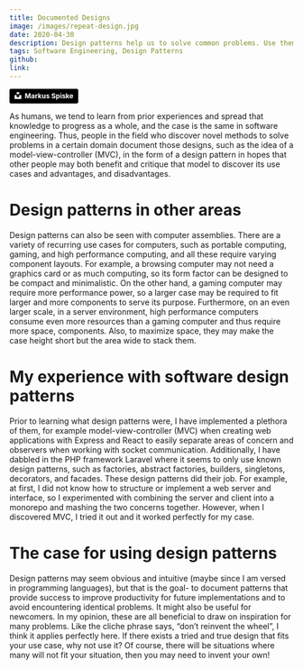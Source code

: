 ```yaml
---
title: Documented Designs
image: /images/repeat-design.jpg
date: 2020-04-30
description: Design patterns help us to solve common problems. Use them!
tags: Software Engineering, Design Patterns
github:
link:
---
```


<a style="background-color:black;color:white;text-decoration:none;padding:4px 6px;font-family:-apple-system, BlinkMacSystemFont, &quot;San Francisco&quot;, &quot;Helvetica Neue&quot;, Helvetica, Ubuntu, Roboto, Noto, &quot;Segoe UI&quot;, Arial, sans-serif;font-size:12px;font-weight:bold;line-height:1.2;display:inline-block;border-radius:3px" href="https://unsplash.com/@markusspiske?utm_medium=referral&amp;utm_campaign=photographer-credit&amp;utm_content=creditBadge" target="_blank" rel="noopener noreferrer"><span style="display:inline-block;padding:2px 3px"><svg xmlns="http://www.w3.org/2000/svg" style="height:12px;width:auto;position:relative;vertical-align:middle;top:-2px;fill:white" viewBox="0 0 32 32"><path d="M10 9V0h12v9H10zm12 5h10v18H0V14h10v9h12v-9z"></path></svg></span><span style="display:inline-block;padding:2px 3px">Markus Spiske</span></a>

As humans, we tend to learn from prior experiences and spread that knowledge to progress as a whole, and the case is the same in software engineering. Thus, people in the field who discover novel methods to solve problems in a certain domain document those designs, such as the idea of a model-view-controller (MVC), in the form of a design pattern in hopes that other people may both benefit and critique that model to discover its use cases and advantages, and disadvantages.

# Design patterns in other areas

Design patterns can also be seen with computer assemblies. There are a variety of recurring use cases for computers, such as portable computing, gaming, and high performance computing, and all these require varying component layouts. For example, a browsing computer may not need a graphics card or as much computing, so its form factor can be designed to be compact and minimalistic. On the other hand, a gaming computer may require more performance power, so a larger case may be required to fit larger and more components to serve its purpose. Furthermore, on an even larger scale, in a server environment, high performance computers consume even more resources than a gaming computer and thus require more space, components. Also, to maximize space, they may make the case height short but the area wide to stack them.

# My experience with software design patterns

Prior to learning what design patterns were, I have implemented a plethora of them, for example model-view-controller (MVC) when creating web applications with Express and React to easily separate areas of concern and observers when working with socket communication. Additionally, I have dabbled in the PHP framework Laravel where it seems to only use known design patterns, such as factories, abstract factories, builders, singletons, decorators, and facades. These design patterns did their job. For example, at first, I did not know how to structure or implement a web server and interface, so I experimented with combining the server and client into a monorepo and mashing the two concerns together. However, when I discovered MVC, I tried it out and it worked perfectly for my case.

# The case for using design patterns

Design patterns may seem obvious and intuitive (maybe since I am versed in programming languages), but that is the goal- to document patterns that provide success to improve productivity for future implementations and to avoid encountering identical problems. It might also be useful for newcomers. In my opinion, these are all beneficial to draw on inspiration for many problems. Like the cliche phrase says, “don’t reinvent the wheel”, I think it applies perfectly here. If there exists a tried and true design that fits your use case, why not use it? Of course, there will be situations where many will not fit your situation, then you may need to invent your own!
